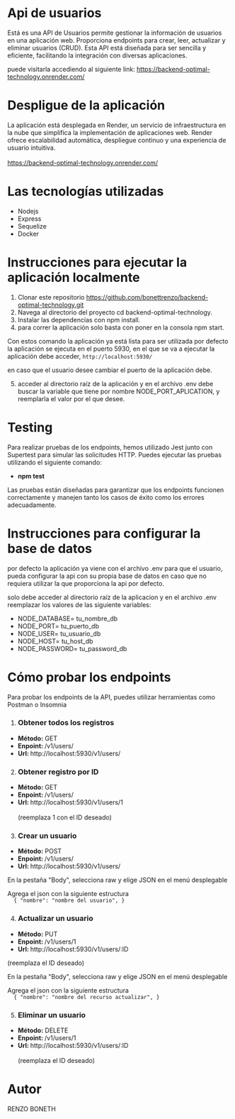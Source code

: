 # Api de usuarios
Está es una API de Usuarios permite gestionar la información de usuarios en una aplicación web. Proporciona endpoints para crear, leer, actualizar y eliminar usuarios (CRUD). 
Esta API está diseñada para ser sencilla y eficiente, facilitando la integración con diversas aplicaciones.

puede visitarla accediendo al siguiente link: https://backend-optimal-technology.onrender.com/


# Despligue de la aplicación
La aplicación está desplegada en Render, un servicio de infraestructura en la nube que simplifica la implementación de aplicaciones web. Render ofrece escalabilidad automática, despliegue continuo y una experiencia de usuario intuitiva.
<br> <br>
https://backend-optimal-technology.onrender.com/

# Las tecnologías utilizadas
<ul>
  <li>Nodejs</li>
  <li>Express</li>
  <li>Sequelize</li>
  <li>Docker</li>
</ul>

# Instrucciones para ejecutar la aplicación localmente 

1) Clonar este repositorio https://github.com/bonettrenzo/backend-optimal-technology.git
2) Navega al directorio del proyecto cd backend-optimal-technology.
3) Instalar las dependencias con npm install.
4) para correr la aplicación solo basta con poner en la consola npm start.

Con estos comando la aplicación ya está lista para ser utilizada por defecto la aplicación se ejecuta en el puerto 5930, 
en el que se va a ejecutar la aplicación debe acceder, `http://localhost:5930/`

en caso que el usuario desee cambiar el puerto de la aplicación debe.

5) acceder al directorio raíz de la aplicación y en el archivo .env debe buscar la variable que tiene por nombre NODE_PORT_APLICATION, y reemplarla el valor por el que desee.

# Testing
Para realizar pruebas de los endpoints, hemos utilizado Jest junto con Supertest para simular las solicitudes HTTP. Puedes ejecutar las pruebas utilizando el siguiente comando:

<ul>
  <li>
    <strong>npm test</strong>
  </li>
</ul>

Las pruebas están diseñadas para garantizar que los endpoints funcionen correctamente y manejen tanto los casos de éxito como los errores adecuadamente.

# Instrucciones para configurar la base de datos
por defecto la aplicación ya viene con el archivo .env para que el usuario, pueda configurar la api con su propia base de datos en caso que no requiera utilizar la que 
proporciona la api por defecto.

solo debe acceder al directorio raíz de la aplicacion y en el archivo .env reemplazar los valores de las siguiente variables:

<ul>
  <li>NODE_DATABASE= tu_nombre_db</li>
  <li>NODE_PORT= tu_puerto_db</li>
  <li>NODE_USER= tu_usuario_db</li>
  <li>NODE_HOST= tu_host_db</li>
  <li>NODE_PASSWORD= tu_password_db</li>
</ul>

# Cómo probar los endpoints
Para probar los endpoints de la API, puedes utilizar herramientas como Postman o Insomnia <br>

1) ### Obtener todos los registros
 <ul>
   <li> <strong>Método:</strong> GET</li>
   <li> <strong>Enpoint: </strong> /v1/users/ </li>
   <li> <strong>Url: </strong> http://localhost:5930/v1/users/</li>
 </ul>

2) ### Obtener registro por ID
 <ul>
   <li> <strong>Método:</strong> GET</li>
   <li> <strong>Enpoint: </strong> /v1/users/ </li>
   <li> <strong>Url: </strong> http://localhost:5930/v1/users/1</li> <br>(reemplaza 1 con el ID deseado)
 </ul>

 3) ### Crear un usuario
 <ul>
   <li> <strong>Método:</strong> POST</li>
   <li> <strong>Enpoint: </strong> /v1/users/ </li>
   <li> <strong>Url: </strong> http://localhost:5930/v1/users/</li>
 </ul>
 
  En la pestaña "Body", selecciona raw y elige JSON en el menú desplegable

Agrega el json con la siguiente estructura <br>
`  {
"nombre": "nombre del usuario",
}`

 4) ### Actualizar un usuario
 <ul>
   <li> <strong>Método:</strong> PUT</li>
   <li> <strong>Enpoint: </strong> /v1/users/1 </li>
   <li> <strong>Url: </strong> http://localhost:5930/v1/users/:ID</li>
 </ul>
 
 (reemplaza el ID deseado)

  En la pestaña "Body", selecciona raw y elige JSON en el menú desplegable

Agrega el json con la siguiente estructura <br>
`  {
"nombre": "nombre del recurso actualizar",
}`

 5) ### Eliminar un usuario
 <ul>
   <li> <strong>Método:</strong> DELETE</li>
   <li> <strong>Enpoint: </strong> /v1/users/1 </li>
   <li> <strong>Url: </strong> http://localhost:5930/v1/users/:ID</li> <br>
    (reemplaza el ID deseado)
 </ul>

# Autor
RENZO BONETH
